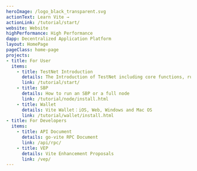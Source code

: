 ```yaml
---
heroImage: /logo_black_transparent.svg
actionText: Learn Vite →
actionLink: /tutorial/start/
website: Website
highPerformance: High Performance
dapp: Decentralized Application Platform
layout: HomePage
pageClass: home-page
projects:
- title: For User
  items:
    - title: TestNet Introduction
      details: The Introduction of TestNet including core functions, rules and incentive plans of TestNet.
      link: /tutorial/start/
    - title: SBP
      details: How to run an SBP or a full node
      link: /tutorial/node/install.html
    - title: Wallet
      details: Vite Wallet：iOS, Web, Windows and Mac OS
      link: /tutorial/wallet/install.html
- title: For Developers
  items:
    - title: API Document
      details: go-vite RPC Document
      link: /api/rpc/
    - title: VEP
      details: Vite Enhancement Proposals
      link: /vep/ 
---
```

